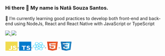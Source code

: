 ### Hi there 👋 My name is Natã Souza Santos.


🌱  I’m currently learning good practices to develop both front-end and back-end using NodeJs, React and React Native with JavaScript or TypeScript


<a href="https://github.com/nsantos1999">
  <img height="180em" src="https://github-readme-stats-eight-theta.vercel.app/api?username=nsantos1999&show_icons=true&theme=dracula&include_all_commits=true&count_private=true"/>
  <img height="180em" src="https://github-readme-stats-eight-theta.vercel.app/api/top-langs/?username=nsantos1999&layout=compact&langs_count=8&theme=dracula"/>
<div>
<div style="display: inline_block"><br>
  <img align="center" alt="nsantos1999-Js" height="30" width="40" src="https://raw.githubusercontent.com/devicons/devicon/master/icons/javascript/javascript-plain.svg">
  <img align="center" alt="nsantos1999-Ts" height="30" width="40" src="https://raw.githubusercontent.com/devicons/devicon/master/icons/typescript/typescript-plain.svg">
  <img align="center" alt="nsantos1999-React" height="30" width="40" src="https://raw.githubusercontent.com/devicons/devicon/master/icons/react/react-original.svg">
  <img align="center" alt="nsantos1999-HTML" height="30" width="40" src="https://raw.githubusercontent.com/devicons/devicon/master/icons/html5/html5-original.svg">
  <img align="center" alt="nsantos1999-CSS" height="30" width="40" src="https://raw.githubusercontent.com/devicons/devicon/master/icons/css3/css3-original.svg">
</div>
  
<!--
**nsantos1999/nsantos1999** is a ✨ _special_ ✨ repository because its `README.md` (this file) appears on your GitHub profile.

Here are some ideas to get you started:

- 🔭 I’m currently working on ...
- 🌱 I’m currently learning good pratices to developer both front-end and back-end using NodeJs and React
- 👯 I’m looking to collaborate on ...
- 🤔 I’m looking for help with ...
- 💬 Ask me about ...
- 📫 How to reach me: ...
- 😄 Pronouns: ...
- ⚡ Fun fact: ...
-->
